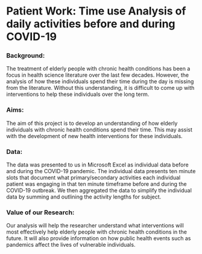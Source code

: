 # Patient Work: Time use Analysis of daily activities before and during COVID-19

### Background:

The treatment of elderly people with chronic health conditions has been a focus in health science literature over the last few decades. However, the analysis of how these individuals spend their time during the day is missing from the literature. Without this understanding, it is difficult to come up with interventions to help these individuals over the long term. 

### Aims:

The aim of this project is to develop an understanding of how elderly individuals with chronic health conditions spend their time. This may assist with the development of new health interventions for these individuals. 

### Data:

The data was presented to us in Microsoft Excel as individual data before and during the COVID-19 pandemic. The individual data presents ten minute slots that document what primary/secondary activities each individual patient was engaging in that ten minute timeframe before and during the COVID-19 outbreak. We then aggregated the data to simplify the individual data by summing and outlining the activity lengths for subject.

### Value of our Research:

Our analysis will help the researcher understand what interventions will most effectively help elderly people with chronic health conditions in the future. It will also provide information on how public health events such as pandemics affect the lives of vulnerable individuals. 
